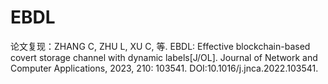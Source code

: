 # EBDL

论文复现：ZHANG C, ZHU L, XU C, 等. EBDL: Effective blockchain-based covert storage channel with dynamic labels[J/OL]. Journal of Network and Computer Applications, 2023, 210: 103541. DOI:10.1016/j.jnca.2022.103541.
